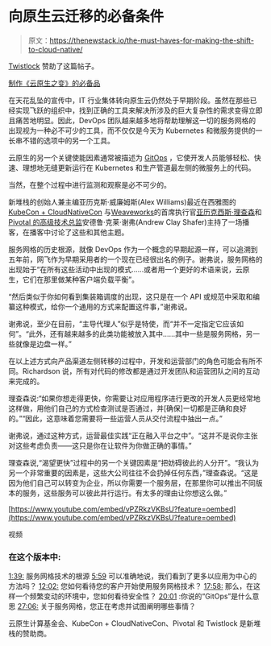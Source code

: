 # 向原生云迁移的必备条件

> 原文：<https://thenewstack.io/the-must-haves-for-making-the-shift-to-cloud-native/>

[Twistlock](https://www.paloaltonetworks.com/prisma/cloud) 赞助了这篇帖子。

[制作《云原生之变》的必备品](https://thenewstack.simplecast.com/episodes/the-must-haves-for-making-the-cloud-native-shift)

在天花乱坠的宣传中，IT 行业集体转向原生云仍然处于早期阶段。虽然在那些已经实现飞跃的组织中，找到正确的工具来解决所涉及的巨大复杂性的需求变得立即且痛苦地明显。因此，DevOps 团队越来越多地将帮助理解这一切的服务网格的出现视为一种必不可少的工具，而不仅仅是今天为 Kubernetes 和微服务提供的一长串不错的选项中的另一个工具。

云原生的另一个关键使能因素通常被描述为 [GitOps](https://thenewstack.io/gitops-git-push-all-the-things/) ，它使开发人员能够轻松、快速、理想地无缝更新运行在 Kubernetes 和生产管道最左侧的微服务上的代码。

当然，在整个过程中进行监测和观察是必不可少的。

新堆栈的创始人兼主编亚历克斯·威廉姆斯(Alex Williams)最近在西雅图的 [KubeCon + CloudNativeCon](https://events.linuxfoundation.org/events/kubecon-cloudnativecon-north-america-2018/) 与[Weaveworks](https://uk.linkedin.com/in/richardsonalexis)的首席执行官[亚历克西斯·理查森](https://uk.linkedin.com/in/richardsonalexis)和[Pivotal 的高级技术总监](https://www.linkedin.com/in/andrewclayshafer)安德鲁·克莱·谢弗(Andrew Clay Shafer)主持了一场播客，在播客中讨论了这些和其他主题。

服务网格的历史根源，就像 DevOps 作为一个概念的早期起源一样，可以追溯到五年前，网飞作为早期采用者的一个现在已经很出名的例子。谢弗说，服务网格的出现始于“在所有这些活动中出现的模式……或者用一个更好的术语来说，云原生，它们在那里做某种客户端负载平衡”。

“然后类似于你如何看到集装箱调度的出现，这只是在一个 API 或规范中采取和编纂这种模式，给你一个通用的方式来配置这件事，”谢弗说。

谢弗说，至少在目前，“主导代理人”似乎是特使，而“并不一定指定它应该如何”。“此外，还有越来越多的此类功能被放入其中……其中一些是服务网格，另一些就像是边盘一样。”

在以上述方式向产品渠道左侧转移的过程中，开发和运营部门的角色可能会有所不同。Richardson 说，所有对代码的修改都是通过开发团队和运营团队之间的互动来完成的。

理查森说:“如果你想走得更快，你需要让对应用程序进行更改的开发人员更经常地这样做，用他们自己的方式检查测试是否通过，并[确保]一切都是正确和良好的。”“因此，这意味着您需要将一些运营人员从交付流程中抽出一点。”

谢弗说，通过这种方式，运营最佳实践“正在融入平台之中”。“这并不是说你主张对这些考虑负责——这只是你在让软件为你做正确的事情。”

理查森说,“渴望更快”过程中的另一个关键因素是“把妨碍彼此的人分开”。“我认为另一个非常重要的因素是，这些大公司往往不会扔掉任何东西，”理查森说。“这是因为他们自己可以转变为企业，所以你需要一个服务层，在那里你可以推出不同版本的服务，这些服务可以彼此并行运行。有太多的理由让你想这么做。”

[https://www.youtube.com/embed/vPZRkzVKBsU?feature=oembed](https://www.youtube.com/embed/vPZRkzVKBsU?feature=oembed)

视频

### 在这个版本中:

[1:39:](https://thenewstack.simplecast.com/episodes/the-must-haves-for-making-the-cloud-native-shift?t=1:39) 服务网格技术的根源
[5:59](https://thenewstack.simplecast.com/episodes/the-must-haves-for-making-the-cloud-native-shift?t=5:59) 可以准确地说，我们看到了更多以应用为中心的方法吗？
[12:02:](https://thenewstack.simplecast.com/episodes/the-must-haves-for-making-the-cloud-native-shift?t=12:02) 您如何看待您的客户开始使用服务网格技术？
[17:58:](https://thenewstack.simplecast.com/episodes/the-must-haves-for-making-the-cloud-native-shift?t=17:58) 那么，在这样一个频繁变动的环境中，您如何看待安全性？
[20:01](https://thenewstack.simplecast.com/episodes/the-must-haves-for-making-the-cloud-native-shift?t=20:01) :你说的“GitOps”是什么意思
[27:06:](https://thenewstack.simplecast.com/episodes/the-must-haves-for-making-the-cloud-native-shift?t=27:06) 关于服务网格，您正在考虑并试图阐明哪些事情？

云原生计算基金会、KubeCon + CloudNativeCon、Pivotal 和 Twistlock 是新堆栈的赞助商。

<svg xmlns:xlink="http://www.w3.org/1999/xlink" viewBox="0 0 68 31" version="1.1"><title>Group</title> <desc>Created with Sketch.</desc></svg>